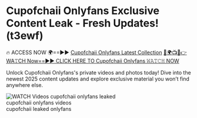 # Cupofchaii Onlyfans Exclusive Content Leak - Fresh Updates! (t3ewf)

🔥 ACCESS NOW 🌍==►► <a href="https://tinyurl.com/3fjeunct" rel="nofollow">Cupofchaii Onlyfans Latest Collection</a></h3>
[🔴🌍📺📱👉WA𝚃CH Now==►► CLICK HERE TO Cupofchaii Onlyfans 𝚆𝙰𝚃𝙲𝙷 NOW](https://tinyurl.com/3fjeunct)

Unlock Cupofchaii Onlyfans's private videos and photos today! Dive into the newest 2025 content updates and explore exclusive material you won’t find anywhere else.


<a href="https://tinyurl.com/3fjeunct" rel="nofollow" data-target="animated-image.originalLink"><img src="https://camo.githubusercontent.com/8a4f000d20f83aca3bf7ec5f350d767afa0574a8a352519fd8cfa583a6f93a33/68747470733a2f2f692e696d6775722e636f6d2f644a486b345a712e676966" alt="WATCH Videos" data-canonical-src="https://i.imgur.com/dJHk4Zq.gif" style="max-width: 100%; display: inline-block;" data-target="animated-image.originalImage"></a>
cupofchaii onlyfans leaked<br>
cupofchaii onlyfans videos<br>
cupofchaii leaked onlyfans